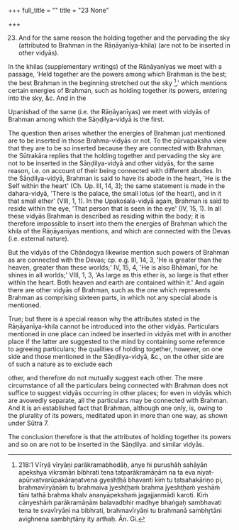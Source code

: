 +++
full_title = ""
title = "23 None"

+++


23. And for the same reason the holding together and the pervading the sky (attributed to Brahman in the Rāṇāyanīya-khila) (are not to be inserted in other vidyās).

In the khilas (supplementary writings) of the Rāṇāyanīyas we meet with a passage, 'Held together are the powers among which Brahman is the best; the best Brahman in the beginning stretched out the sky [^fn_142],' which mentions certain energies of Brahman, such as holding together its powers, entering into the sky, &c. And in the

[^fn_142]: 218:1 Vīryā vīryāṇi parākramabhedāḥ, anye hi purushāḥ sahāyān apekshya vikramān bibhrati tena tatparākramāṇām na ta eva niyat-apūrvatvarūpakāraṇatvena gyeshṭḥā bhavanti kiṁ tu tatsahakāriṇo pi, brahmavīryāṇāṁ tu brahmaiva jyeshṭḥaṁ brahma jyeshṭḥaṁ yeshāṁ tāni tathā brahma khalv ananyāpekshaṁ jagajjanmādi karoti. Kiṁ cānyeshāṁ parākramāṇām balavadbhir madhye bhaṅgaḥ sambhavati tena te svavīryāṇi na bibhrati, brahmavīryāṇi tu brahmanā sambhr̥tāni avighnena sambhr̥tāny ity arthaḥ. Ān. Gi.

Upanishad of the same (i.e. the Rāṇāyanīyas) we meet with vidyās of Brahman among which the Sāṇḍilya-vidyā is the first.

The question then arises whether the energies of Brahman just mentioned are to be inserted in those Brahma-vidyās or not. To the pūrvapaksha view that they are to be so inserted because they are connected with Brahman, the Sūtrakāra replies that the holding together and pervading the sky are not to be inserted in the Sāṇḍilya-vidyā and other vidyās, for the same reason, i.e. on account of their being connected with different abodes. In the Śāṇḍilya-vidyā, Brahman is said to have its abode in the heart, 'He is the Self within the heart' (Cḥ. Up. III, 14, 3); the same statement is made in the dahara-vidyā, 'There is the palace, the small lotus (of the heart), and in it that small ether' (VIII, 1, 1). In the Upakośala-vidyā again, Brahman is said to reside within the eye, 'That person that is seen in the eye' (IV, 15, 1). In all these vidyās Brahman is described as residing within the body; it is therefore impossible to insert into them the energies of Brahman which the khila of the Rāṇāyanīyas mentions, and which are connected with the Devas (i.e. external nature).

But the vidyās of the Cḥāndogya likewise mention such powers of Brahman as are connected with the Devas; cp. e.g. III, 14, 3, 'He is greater than the heaven, greater than these worlds;' IV, 15, 4, 'He is also Bhāmanī, for he shines in all worlds;' VIII, 1, 3, 'As large as this ether is, so large is that ether within the heart. Both heaven and earth are contained within it.' And again there are other vidyās of Brahman, such as the one which represents Brahman as comprising sixteen parts, in which not any special abode is mentioned.

True; but there is a special reason why the attributes stated in the Rāṇāyanīya-khila cannot be introduced into the other vidyās. Particulars mentioned in one place can indeed be inserted in vidyās met with in another place if the latter are suggested to the mind by containing some reference to agreeing particulars; the qualities of holding together, however, on one side and those mentioned in the Sāṇḍilya-vidyā, &c., on the other side are of such a nature as to exclude each

other, and therefore do not mutually suggest each other. The mere circumstance of all the particulars being connected with Brahman does not suffice to suggest vidyās occurring in other places; for even in vidyās which are avowedly separate, all the particulars may be connected with Brahman. And it is an established fact that Brahman, although one only, is, owing to the plurality of its powers, meditated upon in more than one way, as shown under Sūtra 7.

The conclusion therefore is that the attributes of holding together its powers and so on are not to be inserted in the Sāṇḍilya. and similar vidyās.

